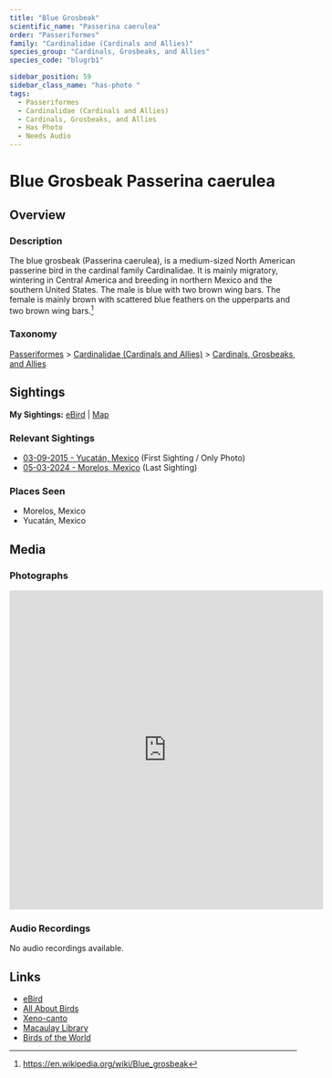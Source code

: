 ```yaml
---
title: "Blue Grosbeak"
scientific_name: "Passerina caerulea"
order: "Passeriformes"
family: "Cardinalidae (Cardinals and Allies)"
species_group: "Cardinals, Grosbeaks, and Allies"
species_code: "blugrb1"

sidebar_position: 59
sidebar_class_name: "has-photo "
tags: 
  - Passeriformes
  - Cardinalidae (Cardinals and Allies)
  - Cardinals, Grosbeaks, and Allies
  - Has Photo
  - Needs Audio
---
```


# Blue Grosbeak <span className='sci_name'>Passerina caerulea</span>

## Overview

### Description
The blue grosbeak (Passerina caerulea), is a medium-sized North American passerine bird in the cardinal family Cardinalidae. It is mainly migratory, wintering in Central America and breeding in northern Mexico and the southern United States. The male is blue with two brown wing bars. The female is mainly brown with scattered blue feathers on the upperparts and two brown wing bars.[^1]

[^1]: https://en.wikipedia.org/wiki/Blue_grosbeak

### Taxonomy
[Passeriformes](/tags/passeriformes) > [Cardinalidae (Cardinals and Allies)](/tags/cardinalidae-cardinals-and-allies) > [Cardinals, Grosbeaks, and Allies](/tags/cardinals-grosbeaks-and-allies)


## Sightings

**My Sightings:** [eBird](https://ebird.org/lifelist?r=world&time=life&spp=blugrb1) | [Map](/map?species_code=blugrb1)

### Relevant Sightings

* [03-09-2015 - Yucatán, Mexico](https://ebird.org/checklist/S206237860) (First Sighting / Only Photo)
* [05-03-2024 - Morelos, Mexico](https://ebird.org/checklist/S171768235) (Last Sighting)

### Places Seen

* Morelos, Mexico
* Yucatán, Mexico



## Media
### Photographs
<iframe src="https://macaulaylibrary.org/asset/627875333/embed" width="550" height="560" frameborder="0" allowfullscreen></iframe>

### Audio Recordings
No audio recordings available.

## Links
* [eBird](https://ebird.org/species/blugrb1) 
* [All About Birds](https://www.allaboutbirds.org/guide/blugrb1) 
* [Xeno-canto](https://www.xeno-canto.org/species/passerina-caerulea) 
* [Macaulay Library](https://search.macaulaylibrary.org/catalog?taxonCode=blugrb1&sort=rating_rank_desc)
* [Birds of the World](https://birdsoftheworld.org/bow/species/blugrb1)
